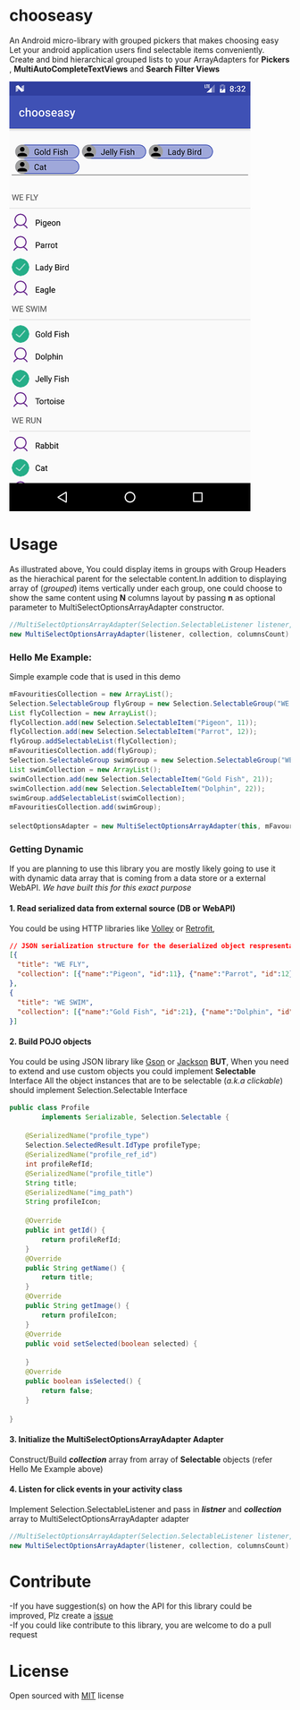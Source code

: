 # chooseasy
An Android micro-library with grouped pickers that makes choosing easy
Let your android application users find selectable items conveniently. Create and bind hierarchical grouped lists to your ArrayAdapters for **Pickers** , **MultiAutoCompleteTextViews** and **Search Filter Views**

![Android grouped Pickers](/choose_easy.png "Android grouped Pickers")

# Usage
As illustrated above, You could display items in groups with Group Headers as the hierachical parent for the selectable content.In addition to displaying array of (*grouped*) items vertically under each group, one could choose to show the same content using **N** columns layout by passing **n** as optional parameter to MultiSelectOptionsArrayAdapter constructor.
```java
//MultiSelectOptionsArrayAdapter(Selection.SelectableListener listener, List collection, int columnsCount)
new MultiSelectOptionsArrayAdapter(listener, collection, columnsCount)
```
### Hello Me Example:
Simple example code that is used in this demo
```java
mFavouritiesCollection = new ArrayList();
Selection.SelectableGroup flyGroup = new Selection.SelectableGroup("WE FLY");
List flyCollection = new ArrayList();
flyCollection.add(new Selection.SelectableItem("Pigeon", 11));
flyCollection.add(new Selection.SelectableItem("Parrot", 12));
flyGroup.addSelectableList(flyCollection);
mFavouritiesCollection.add(flyGroup);
Selection.SelectableGroup swimGroup = new Selection.SelectableGroup("WE SWIM");
List swimCollection = new ArrayList();
swimCollection.add(new Selection.SelectableItem("Gold Fish", 21));
swimCollection.add(new Selection.SelectableItem("Dolphin", 22));
swimGroup.addSelectableList(swimCollection);
mFavouritiesCollection.add(swimGroup);

selectOptionsAdapter = new MultiSelectOptionsArrayAdapter(this, mFavouritiesCollection);
```
### Getting Dynamic
If you are planning to use this library you are mostly likely going to use it with dynamic data array that is coming from a data store or a external WebAPI. _We have built this for this exact purpose_

#### 1. Read serialized data from external source (DB or WebAPI)
You could be using HTTP libraries like [Volley](https://android.googlesource.com/platform/frameworks/volley/) or [Retrofit](https://github.com/square/retrofit), 
```json
// JSON serialization structure for the deserialized object respresentation in the Hello Me Example 
[{
  "title": "WE FLY",
  "collection": [{"name":"Pigeon", "id":11}, {"name":"Parrot", "id":12}]
},
{
  "title": "WE SWIM",
  "collection": [{"name":"Gold Fish", "id":21}, {"name":"Dolphin", "id":22}]
}]
```
#### 2. Build POJO objects
You could be using JSON library like [Gson](https://github.com/google/gson) or [Jackson](https://github.com/FasterXML/jackson)
**BUT**, When you need to extend and use custom objects you could implement **Selectable** Interface
All the object instances that are to be selectable (*a.k.a clickable*) should implement Selection.Selectable Interface

```java
public class Profile
        implements Serializable, Selection.Selectable {

    @SerializedName("profile_type")
    Selection.SelectedResult.IdType profileType;
    @SerializedName("profile_ref_id")
    int profileRefId;
    @SerializedName("profile_title")
    String title;
    @SerializedName("img_path")
    String profileIcon;

    @Override
    public int getId() {
        return profileRefId;
    }    
    @Override
    public String getName() {
        return title;
    }
    @Override
    public String getImage() {
        return profileIcon;
    }    
    @Override
    public void setSelected(boolean selected) {
        
    }
    @Override
    public boolean isSelected() {
        return false;
    }

}
```

#### 3. Initialize the MultiSelectOptionsArrayAdapter Adapter
Construct/Build **_collection_** array from array of **Selectable** objects (refer Hello Me Example above)

#### 4. Listen for click events in your activity class
Implement Selection.SelectableListener and pass in **_listner_** and **_collection_** array to MultiSelectOptionsArrayAdapter adapter

```java
//MultiSelectOptionsArrayAdapter(Selection.SelectableListener listener, List collection, int columnsCount)
new MultiSelectOptionsArrayAdapter(listener, collection, columnsCount)
```

# Contribute
-If you have suggestion(s) on how the API for this library could be improved, Plz create a [issue](/issues)  
-If you could like contribute to this library, you are welcome to do a pull request  

# License
Open sourced with [MIT](./License.md) license
